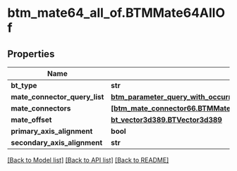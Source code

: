 # btm_mate64_all_of.BTMMate64AllOf

## Properties
Name | Type | Description | Notes
------------ | ------------- | ------------- | -------------
**bt_type** | **str** |  | [optional] 
**mate_connector_query_list** | [**btm_parameter_query_with_occurrence_list67.BTMParameterQueryWithOccurrenceList67**](BTMParameterQueryWithOccurrenceList67.md) |  | [optional] 
**mate_connectors** | [**[btm_mate_connector66.BTMMateConnector66]**](BTMMateConnector66.md) |  | [optional] 
**mate_offset** | [**bt_vector3d389.BTVector3d389**](BTVector3d389.md) |  | [optional] 
**primary_axis_alignment** | **bool** |  | [optional] 
**secondary_axis_alignment** | **str** |  | [optional] 

[[Back to Model list]](../README.md#documentation-for-models) [[Back to API list]](../README.md#documentation-for-api-endpoints) [[Back to README]](../README.md)


